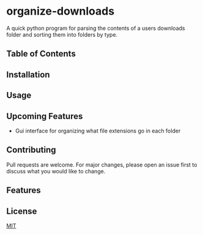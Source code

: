 # organize-downloads

A quick python program for parsing the contents of a users downloads folder and sorting them into folders
by type.

## Table of Contents


## Installation


## Usage


## Upcoming Features 

* Gui interface for organizing what file extensions go in each folder

## Contributing
Pull requests are welcome. For major changes, please open an issue first to discuss what you would like to change.

## Features 

## License
[MIT](https://choosealicense.com/licenses/mit/)
